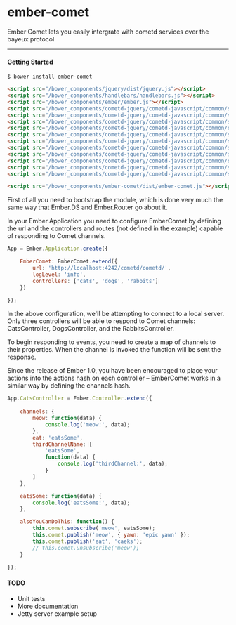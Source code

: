 ember-comet
============

Ember Comet lets you easily intergrate with cometd services over the bayeux protocol

_____________________
#### Getting Started

	$ bower install ember-comet

```html
<script src="/bower_components/jquery/dist/jquery.js"></script>
<script src="/bower_components/handlebars/handlebars.js"></script>
<script src="/bower_components/ember/ember.js"></script>
<script src="/bower_components/cometd-jquery/cometd-javascript/common/src/main/js/org/cometd/cometd-namespace.js"></script>
<script src="/bower_components/cometd-jquery/cometd-javascript/common/src/main/js/org/cometd/cometd-json.js"></script>
<script src="/bower_components/cometd-jquery/cometd-javascript/common/src/main/js/org/cometd/Utils.js"></script>
<script src="/bower_components/cometd-jquery/cometd-javascript/common/src/main/js/org/cometd/TransportRegistry.js"></script>
<script src="/bower_components/cometd-jquery/cometd-javascript/common/src/main/js/org/cometd/Transport.js"></script>
<script src="/bower_components/cometd-jquery/cometd-javascript/common/src/main/js/org/cometd/RequestTransport.js"></script>
<script src="/bower_components/cometd-jquery/cometd-javascript/common/src/main/js/org/cometd/LongPollingTransport.js"></script>
<script src="/bower_components/cometd-jquery/cometd-javascript/common/src/main/js/org/cometd/CallbackPollingTransport.js"></script>
<script src="/bower_components/cometd-jquery/cometd-javascript/common/src/main/js/org/cometd/WebSocketTransport.js"></script>
<script src="/bower_components/cometd-jquery/cometd-javascript/common/src/main/js/org/cometd/CometD.js"></script>
<script src="/bower_components/cometd-jquery/cometd-javascript/common/src/main/webapp/jquery/jquery.cometd.js"></script>

<script src="/bower_components/ember-comet/dist/ember-comet.js"></script>

`````
First of all you need to bootstrap the module, which is done very much the same way that Ember.DS and Ember.Router go about it.

In your Ember.Application you need to configure EmberComet by defining the url and the controllers and routes (not defined in the example) capable of responding to Comet channels.

````js
App = Ember.Application.create({

    EmberComet: EmberComet.extend({
        url: 'http://localhost:4242/cometd/cometd/',
		logLevel: 'info',
        controllers: ['cats', 'dogs', 'rabbits']
    })

});
````

In the above configuration, we'll be attempting to connect to a local server. Only three controllers will be able to respond to Comet channels: CatsController, DogsController, and the RabbitsController.

To begin responding to events, you need to create a map of channels to their properties. When the channel is invoked the function will be sent the response.

Since the release of Ember 1.0, you have been encouraged to place your actions into the actions hash on each controller – EmberComet works in a similar way by defining the channels hash.

````js
App.CatsController = Ember.Controller.extend({
	
	channels: {
		meow: function(data) {
			console.log('meow:', data);
		},
		eat: 'eatsSome',
		thirdChannelName: [
			'eatsSome', 
			function(data) {
				console.log('thirdChannel:', data);
			}
		]
	},

	eatsSome: function(data) {
		console.log('eatsSome:', data);
	},

	alsoYouCanDoThis: function() {
		this.comet.subscribe('meow', eatsSome);
		this.comet.publish('meow', { yawn: 'epic yawn' });
		this.comet.publish('eat', 'caeks');
		// this.comet.unsubscribe('meow');
	}

});
````

#### TODO

- Unit tests
- More documentation
- Jetty server example setup